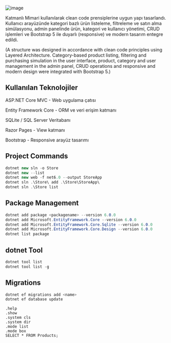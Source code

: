 


![image](https://github.com/user-attachments/assets/4b1b06a6-75a3-4734-9c40-642072fa2451)


Katmanlı Mimari kullanılarak clean code prensiplerine uygun yapı tasarlandı. Kullanıcı arayüzünde kategori bazlı ürün listeleme, filtreleme ve satın alma simülasyonu, admin panelinde ürün, kategori ve kullanıcı yönetimi, CRUD işlemleri ve Bootstrap 5 ile duyarlı (responsive) ve modern tasarım entegre edildi.

(A structure was designed in accordance with clean code principles using Layered Architecture. Category-based product listing, filtering and purchasing simulation in the user interface, product, category and user management in the admin panel, CRUD operations and responsive and modern design were integrated with Bootstrap 5.)


## Kullanılan Teknolojiler

ASP.NET Core MVC -	Web uygulama çatısı

Entity Framework Core -	ORM ve veri erişim katmanı

SQLite / SQL Server	Veritabanı

Razor Pages -	View katmanı

Bootstrap -	Responsive arayüz tasarımı

## Project Commands
```csharp
dotnet new sln -o Store
dotnet new --list
dotnet new web -f net6.0 --output StoreApp
dotnet sln .\Store\ add .\Store\StoreApp\
dotnet sln .\Store list
```

## Package Management
```csharp
dotnet add package <packagename> --version 6.0.0
dotnet add Microsoft.EntityFramework.Core --version 6.0.0
dotnet add Microsoft.EntityFramework.Core.Sqlite --version 6.0.0
dotnet add Microsoft.EntityFramework.Core.Design --version 6.0.0
dotnet list package
```

## dotnet Tool
```csharp
dotnet tool list
dotnet tool list -g
```

## Migrations
```csharp
dotnet ef migrations add <name>
dotnet ef database update
```

```sqlite
.help
.show
.system cls
.system dir
.mode list
.mode box
SELECT * FROM Products;
```
